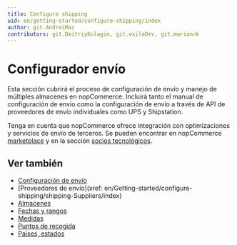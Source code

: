 ```yaml
---
title: Configure shipping
uid: en/getting-started/configure-shipping/index
author: git.AndreiMaz
contributors: git.DmitriyKulagin, git.exileDev, git.mariannk
---
```


# Configurador envío

Esta sección cubrirá el proceso de configuración de envío y manejo de múltiples almacenes en nopCommerce. Incluirá tanto el manual de configuración de envío como la configuración de envío a través de API de proveedores de envío individuales como UPS y Shipstation.

Tenga en cuenta que nopCommerce ofrece integración con optimizaciones y servicios de envío de terceros. Se pueden encontrar en nopCommerce [marketplace](http://www.nopcommerce.com/marketplace) y en la sección [socios tecnológicos](http://www.nopcommerce.com/technology-partners).

## Ver también

* [Configuración de envío](xref:en/Getting-started/configure-shipping/shipping-settings)
* [Proveedores de envío](xref: en/Getting-started/configure-shipping/shipping-Suppliers/index)
* [Almacenes](xref:en/Getting-started/configure-shipping/advanced-configuration/warehouse)
* [Fechas y rangos](xref:es/Getting-started/configure-shipping/advanced-configuration/Fechas-y-Rangos)
* [Medidas](xref:en/Getting-started/configure-shipping/advanced-configuration/Measures)
* [Puntos de recogida](xref:en/Getting-started/configure-shipping/advanced-configuration/pickup-points)
* [Países, estados](xref:en/Getting-started/configure-shipping/advanced-configuration/countries-states)
